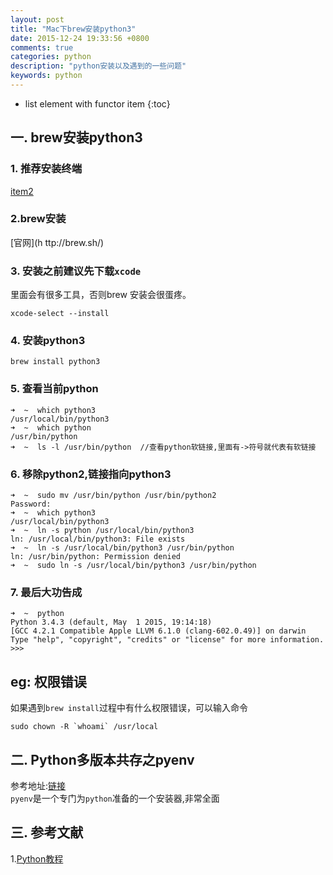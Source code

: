 ```yaml
---
layout: post
title: "Mac下brew安装python3"
date: 2015-12-24 19:33:56 +0800
comments: true
categories: python
description: "python安装以及遇到的一些问题" 
keywords: python
---
```


* list element with functor item
{:toc}

## 一. brew安装python3

### 1. 推荐安装终端
[item2](https://www.iterm2.com/)

### 2.brew安装
[官网](h ttp://brew.sh/)

### 3. 安装之前建议先下载`xcode`
里面会有很多工具，否则brew 安装会很蛋疼。 

```objc
xcode-select --install
```
	
### 4. 安装python3

```objc  
brew install python3
```

### 5. 查看当前python

```objc
➜  ~  which python3
/usr/local/bin/python3
➜  ~  which python
/usr/bin/python
➜  ~  ls -l /usr/bin/python  //查看python软链接,里面有->符号就代表有软链接
```

### 6. 移除python2,链接指向python3

```objc  
➜  ~  sudo mv /usr/bin/python /usr/bin/python2
Password:
➜  ~  which python3
/usr/local/bin/python3
➜  ~  ln -s python /usr/local/bin/python3
ln: /usr/local/bin/python3: File exists
➜  ~  ln -s /usr/local/bin/python3 /usr/bin/python
ln: /usr/bin/python: Permission denied
➜  ~  sudo ln -s /usr/local/bin/python3 /usr/bin/python
```

### 7. 最后大功告成

```objc
➜  ~  python
Python 3.4.3 (default, May  1 2015, 19:14:18) 
[GCC 4.2.1 Compatible Apple LLVM 6.1.0 (clang-602.0.49)] on darwin
Type "help", "copyright", "credits" or "license" for more information.
>>> 
```

## eg: 权限错误
如果遇到`brew install`过程中有什么权限错误，可以输入命令  

```objc
sudo chown -R `whoami` /usr/local
```
## 二. Python多版本共存之pyenv
参考地址:[链接](http://seisman.info/python-pyenv.html)  
`pyenv`是一个专门为`python`准备的一个安装器,非常全面  


## 三. 参考文献
1.[Python教程](http://www.liaoxuefeng.com/wiki/0014316089557264a6b348958f449949df42a6d3a2e542c000)
